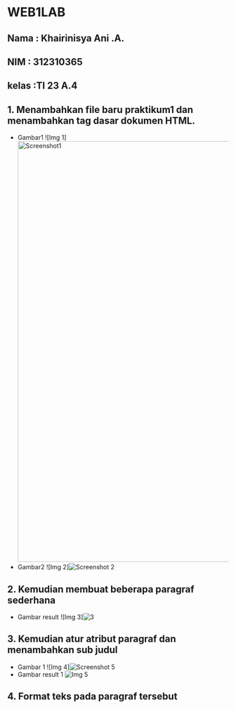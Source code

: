 # WEB1LAB
## Nama : Khairinisya Ani .A.
## NIM  : 312310365
## kelas :TI 23 A.4
## 1. Menambahkan file baru praktikum1 dan menambahkan tag dasar dokumen HTML.
- Gambar1
![Img 1]<img width="959" alt="Screenshot1" src="https://github.com/user-attachments/assets/bb26cf3a-12c0-4abf-95ea-86f4aa45ed58">
- Gambar2
![Img 2]![Screenshot 2](https://github.com/user-attachments/assets/af617df1-7bc8-4825-ae77-526cdfed2db0)
## 2. Kemudian membuat beberapa paragraf sederhana
- Gambar result
![Img 3]![3](https://github.com/user-attachments/assets/90b090b5-a46f-4447-b942-7b3b0e674e57)
## 3. Kemudian atur atribut paragraf dan menambahkan sub judul
- Gambar 1
![Img 4]![Screenshot 5](https://github.com/user-attachments/assets/a22feeb8-f2ed-40a9-9b28-a10eff3308ea)
- Gambar result 1
![Img 5](<img width="959" alt="Screenshot 4" src="https://github.com/user-attachments/assets/e2b45a53-6071-40fc-b808-47cb1a386057">
)
## 4. Format teks pada paragraf tersebut
